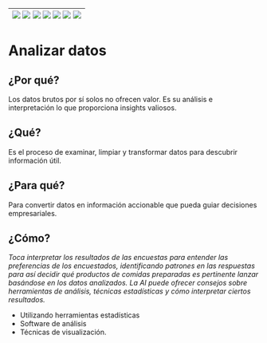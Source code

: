 <div align=right>

|[![](https://img.shields.io/badge/-Inicio-FFF?style=flat&logo=Emlakjet&logoColor=black)](/README.md) [![](https://img.shields.io/badge/-Introducción-FFF?style=flat)](/documentos/intro.md) [![](https://img.shields.io/badge/-Panorámica-FFF?style=flat)](/documentos/panorámica.md) [![](https://img.shields.io/badge/-Prompts-FFF?style=flat)](/documentos/prompts/README.md) [![](https://img.shields.io/badge/-Ingeniería_de_prompts-FFF?style=flat)](/documentos/ingenieriaDePrompts/README.md) [![](https://img.shields.io/badge/-Patrones-FFF?style=flat)](/documentos/ingenieriaDePrompts/patrones/README.md) [![](https://img.shields.io/badge/-Casos_de_uso-FFF?style=flat)](/documentos/casosDeUso/README.md)|
|-|

</div>

# Analizar datos

## ¿Por qué?

Los datos brutos por sí solos no ofrecen valor. Es su análisis e interpretación lo que proporciona insights valiosos.

## ¿Qué?

Es el proceso de examinar, limpiar y transformar datos para descubrir información útil.

## ¿Para qué?

Para convertir datos en información accionable que pueda guiar decisiones empresariales.

## ¿Cómo?

*Toca interpretar los resultados de las encuestas para entender las preferencias de los encuestados, identificando patrones en las respuestas para así decidir qué productos de comidas preparadas es pertinente lanzar basándose en los datos analizados. La AI puede ofrecer consejos sobre herramientas de análisis, técnicas estadísticas y cómo interpretar ciertos resultados.*

- Utilizando herramientas estadísticas
- Software de análisis
- Técnicas de visualización.
